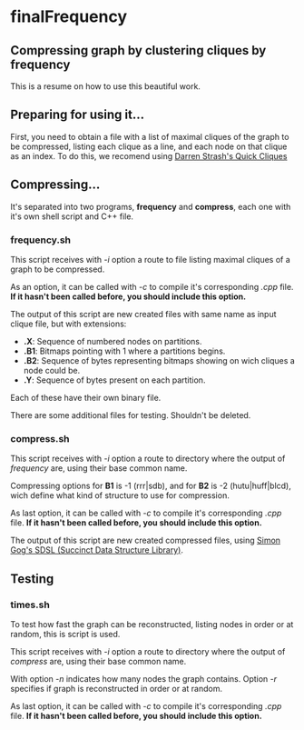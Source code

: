 # finalFrequency
## Compressing graph by clustering cliques by frequency

This is a resume on how to use this beautiful work.


## Preparing for using it...
First, you need to obtain a file with a list of maximal cliques of the graph to be compressed, listing each clique as a line, and each node on that clique as an index.
To do this, we recomend using [Darren Strash's Quick Cliques](https://github.com/darrenstrash/quick-cliques)


## Compressing...
It's separated into two programs, **frequency** and **compress**, each one with it's own shell script and C++ file.

### frequency.sh
This script receives with *-i* option a route to file listing maximal cliques of a graph to be compressed.

As an option, it can be called with *-c* to compile it's corresponding *.cpp* file.
**If it hasn't been called before, you should include this option.**

The output of this script are new created files with same name as input clique file, but with extensions:

- **.X**: Sequence of numbered nodes on partitions.
- **.B1**: Bitmaps pointing with 1 where a partitions begins.
- **.B2**: Sequence of bytes representing bitmaps showing on wich cliques a node could be.
- **.Y**: Sequence of bytes present on each partition.

Each of these have their own binary file.

There are some additional files for testing. Shouldn't be deleted.

### compress.sh
This script receives with *-i* option a route to directory where the output of *frequency* are, using their base common name.

Compressing options for **B1** is -1 (rrr|sdb), and for **B2** is -2 (hutu|huff|blcd), wich define what kind of structure to use for compression.

As last option, it can be called with *-c* to compile it's corresponding *.cpp* file.
**If it hasn't been called before, you should include this option.**

The output of this script are new created compressed files, using [Simon Gog's SDSL (Succinct Data Structure Library)](https://github.com/simongog/sdsl-lite).


## Testing

### times.sh
To test how fast the graph can be reconstructed, listing nodes in order or at random, this is script is used.

This script receives with *-i* option a route to directory where the output of *compress* are, using their base common name.

With option *-n* indicates how many nodes the graph contains. Option *-r* specifies if graph is reconstructed in order or at random.

As last option, it can be called with *-c* to compile it's corresponding *.cpp* file.
**If it hasn't been called before, you should include this option.**

